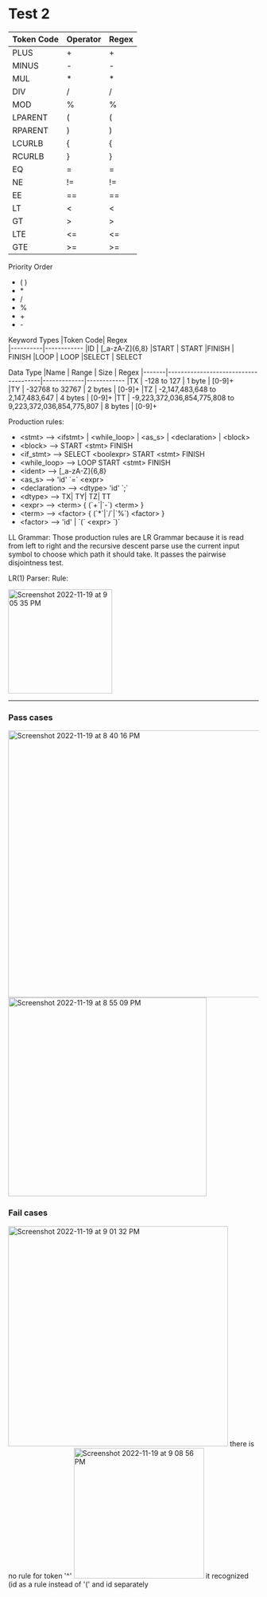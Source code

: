 # Test 2

|Token Code | Operator   |  Regex
|-----------|------------|-----------
|PLUS       |       +    |    +
|MINUS      |       -    |     -
|MUL        |      *     |     *
|DIV        |     /      |     /
|MOD        |    %       |      %
|LPARENT    |     (      |      (
|RPARENT    |       )    |     )
|LCURLB     |      {     |      {
|RCURLB     |      }     |     }
|EQ         |     =      |     =
|NE         |       !=   |      !=
|EE         |       ==   |     ==
|LT         |       <    |    <
|GT         |      >     |    >
|LTE        |     <=     |    <=
|GTE        |   >=       |    >=

Priority Order
- ( )
-  \*
-  \/
-  \%
-  \+
-  \-

Keyword Types
|Token Code| Regex   
|----------|------------
|ID        |  [_a-zA-Z]{6,8}
|START     |  START
|FINISH    | FINISH
|LOOP      |  LOOP
|SELECT    |  SELECT

Data Type 
|Name   |     Range                            |   Size      |   Regex
|-------|--------------------------------------|-------------|------------
|TX     |    -128 to 127                       |  1 byte     |   [0-9]+      
|TY     |    -32768 to 32767                   |  2 bytes    |   [0-9]+ 
|TZ     |     -2,147,483,648 to 2,147,483,647  |  4 bytes    |   [0-9]+ 
|TT     |     -9,223,372,036,854,775,808 to 9,223,372,036,854,775,807      |   8 bytes   |  [0-9]+
      

Production rules:

- \<stmt> --> \<ifstmt> | \<while_loop> | \<as_s> | \<declaration> | \<block>
- \<block> --> START \<stmt> FINISH
- \<if_stmt> --> SELECT \<boolexpr> START \<stmt> FINISH 
- \<while_loop> --> LOOP <boolexpr> START \<stmt> FINISH
- \<ident> --> [_a-zA-Z]{6,8}
- \<as_s> --> 'id' \`=` \<expr>
- \<declaration> --> \<dtype> 'id' \`;`
- \<dtype> --> TX| TY| TZ| TT
- \<expr> --> \<term> { (\`+\`|\`-\`) \<term> }
- \<term> --> \<factor> { (\`*\`|\`/\`|\`%\`) \<factor> }
- \<factor> --> 'id' | \`(\` \<expr> \`)\`


LL Grammar:
Those production rules are LR Grammar because it is read from left to right and the recursive descent parse use 
the current input symbol to choose which path it should take. It passes the pairwise disjointness test. 


LR(1) Parser: 
Rule:

<img width="209" alt="Screenshot 2022-11-19 at 9 05 35 PM" src="https://user-images.githubusercontent.com/72286897/202879259-1fd5bb4d-a1bc-4beb-bf29-fa9eda2a6ea4.png">


-----------------

### Pass cases

<img width="536" alt="Screenshot 2022-11-19 at 8 40 16 PM" src="https://user-images.githubusercontent.com/72286897/202878687-fb549ab6-98ce-4072-aaec-61a42cb151d6.png">
<img width="399" alt="Screenshot 2022-11-19 at 8 55 09 PM" src="https://user-images.githubusercontent.com/72286897/202879024-befac8f5-7f36-496e-a11d-6bb7457ce549.png">

### Fail cases

<img width="442" alt="Screenshot 2022-11-19 at 9 01 32 PM" src="https://user-images.githubusercontent.com/72286897/202879169-780a1962-7941-4ffd-9d32-4cc529a2af29.png">
there is no rule for token '^'

<img width="262" alt="Screenshot 2022-11-19 at 9 08 56 PM" src="https://user-images.githubusercontent.com/72286897/202879325-d20efb53-82c5-4f22-ad10-bfadd1bbff1b.png">
it recognized (id as a rule instead of '(' and id separately 
